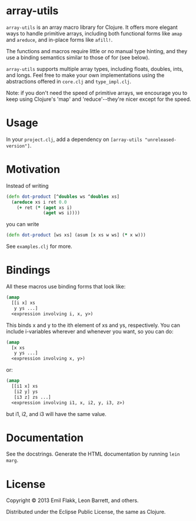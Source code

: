 array-utils
===========

`array-utils` is an array macro library for Clojure. It offers more
elegant ways to handle primitive arrays, including both functional forms
like `amap` and `areduce`, and in-place forms like `afill!`.

The functions and macros require little or no manual type hinting, and
they use a binding semantics similar to those of for (see below).

`array-utils` supports multiple array types, including floats, doubles,
ints, and longs. Feel free to make your own implementations using the
abstractions offered in `core.clj` and `type_impl.clj`.

Note: if you don't need the speed of primitive arrays, we encourage you
to keep using Clojure's 'map' and 'reduce'--they're nicer except for the
speed.

# Usage

In your `project.clj`, add a dependency on
`[array-utils "unreleased-version"]`.

# Motivation

Instead of writing

```clojure
(defn dot-product [^doubles ws ^doubles xs]
  (areduce xs i ret 0.0
    (+ ret (* (aget xs i)
              (aget ws i))))
```

you can write

```clojure
(defn dot-product [ws xs] (asum [x xs w ws] (* x w)))
```

See `examples.clj` for more.

# Bindings

All these macros use binding forms that look like:
```clojure
(amap
  [[i x] xs
   y ys ...]
  <expression involving i, x, y>)
```
This binds x and y to the ith element of xs and ys, respectively. You
can include i-variables wherever and whenever you want, so you can do:
```clojure
(amap
  [x xs
   y ys ...]
  <expression involving x, y>)
```
or:
```clojure
(amap
  [[i1 x] xs
   [i2 y] ys
   [i3 z] zs ...]
  <expression involving i1, x, i2, y, i3, z>)
```
but i1, i2, and i3 will have the same value.

# Documentation

See the docstrings. Generate the HTML documentation by running
`lein marg`.

# License

Copyright © 2013 Emil Flakk, Leon Barrett, and others.

Distributed under the Eclipse Public License, the same as Clojure.
